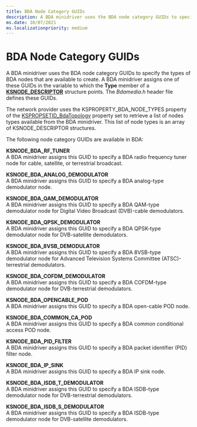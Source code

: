 ```yaml
---
title: BDA Node Category GUIDs
description: A BDA minidriver uses the BDA node category GUIDs to specify the types of BDA nodes that are available to create.
ms.date: 10/07/2021
ms.localizationpriority: medium
---
```


# BDA Node Category GUIDs

A BDA minidriver uses the BDA node category GUIDs to specify the types of BDA nodes that are available to create. A BDA minidriver assigns one of these GUIDs in the variable to which the **Type** member of a [**KSNODE_DESCRIPTOR**](/windows-hardware/drivers/ddi/ks/ns-ks-_ksnode_descriptor) structure points. The *Bdamedia.h* header file defines these GUIDs.

The network provider uses the KSPROPERTY_BDA_NODE_TYPES property of the [KSPROPSETID_BdaTopology](kspropsetid-bdatopology.md) property set to retrieve a list of nodes types available from the BDA minidriver. This list of node types is an array of KSNODE_DESCRIPTOR structures.

The following node category GUIDs are available in BDA:

**KSNODE_BDA_RF_TUNER**  
A BDA minidriver assigns this GUID to specify a BDA radio frequency tuner node for cable, satellite, or terrestrial broadcast.

**KSNODE_BDA_ANALOG_DEMODULATOR**  
A BDA minidriver assigns this GUID to specify a BDA analog-type demodulator node.

**KSNODE_BDA_QAM_DEMODULATOR**  
A BDA minidriver assigns this GUID to specify a BDA QAM-type demodulator node for Digital Video Broadcast (DVB)-cable demodulators.

**KSNODE_BDA_QPSK_DEMODULATOR**  
A BDA minidriver assigns this GUID to specify a BDA QPSK-type demodulator node for DVB-satellite demodulators.

**KSNODE_BDA_8VSB_DEMODULATOR**  
A BDA minidriver assigns this GUID to specify a BDA 8VSB-type demodulator node for Advanced Television Systems Committee (ATSC)-terrestrial demodulators.

**KSNODE_BDA_COFDM_DEMODULATOR**  
A BDA minidriver assigns this GUID to specify a BDA COFDM-type demodulator node for DVB-terrestrial demodulators.

**KSNODE_BDA_OPENCABLE_POD**  
A BDA minidriver assigns this GUID to specify a BDA open-cable POD node.

**KSNODE_BDA_COMMON_CA_POD**  
A BDA minidriver assigns this GUID to specify a BDA common conditional access POD node.

**KSNODE_BDA_PID_FILTER**  
A BDA minidriver assigns this GUID to specify a BDA packet identifier (PID) filter node.

**KSNODE_BDA_IP_SINK**  
A BDA minidriver assigns this GUID to specify a BDA IP sink node.

**KSNODE_BDA_ISDB_T_DEMODULATOR**  
A BDA minidriver assigns this GUID to specify a BDA ISDB-type demodulator node for DVB-terrestrial demodulators.

**KSNODE_BDA_ISDB_S_DEMODULATOR**  
A BDA minidriver assigns this GUID to specify a BDA ISDB-type demodulator node for DVB-satellite demodulators.

